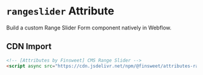 # `rangeslider` Attribute

Build a custom Range Slider Form component natively in Webflow.

## CDN Import

```html
<!-- [Attributes by Finsweet] CMS Range Slider -->
<script async src="https://cdn.jsdelivr.net/npm/@finsweet/attributes-rangeslider@1/rangeslider.js"></script>
```
